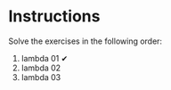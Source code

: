 # Instructions

Solve the exercises in the following order:

1. lambda 01 ✔
2. lambda 02
3. lambda 03